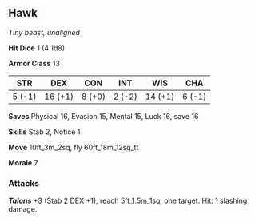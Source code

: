 ## Hawk

*Tiny beast, unaligned*

**Hit Dice** 1 (4 1d8)

**Armor Class** 13

| STR     | DEX     | CON     | INT     | WIS     | CHA     |
|---------|---------|---------|---------|---------|---------|
|  5 (-1) | 16 (+1) |  8 (+0) |  2 (-2) | 14 (+1) |  6 (-1) |

**Saves** Physical 16, Evasion 15, Mental 15, Luck 16, save 16

**Skills** Stab 2, Notice 1

**Move** 10ft\_3m\_2sq, fly 60ft\_18m\_12sq\_tt

**Morale** 7

### Attacks

***Talons*** +3 (Stab 2 DEX +1), reach 5ft\_1.5m\_1sq, one target. Hit: 1 slashing damage.

